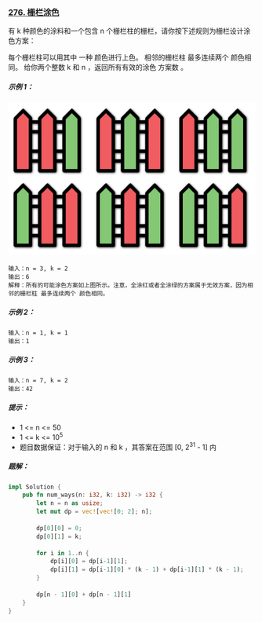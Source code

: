 ### [276. 栅栏涂色](https://leetcode.cn/problems/paint-fence/)
有 k 种颜色的涂料和一个包含 n 个栅栏柱的栅栏，请你按下述规则为栅栏设计涂色方案：

每个栅栏柱可以用其中 一种 颜色进行上色。
相邻的栅栏柱 最多连续两个 颜色相同。
给你两个整数 k 和 n ，返回所有有效的涂色 方案数 。



##### 示例 1：
![img.png](img.png)
```
输入：n = 3, k = 2
输出：6
解释：所有的可能涂色方案如上图所示。注意，全涂红或者全涂绿的方案属于无效方案，因为相邻的栅栏柱 最多连续两个 颜色相同。
```

##### 示例 2：
```
输入：n = 1, k = 1
输出：1
```

##### 示例 3：
```
输入：n = 7, k = 2
输出：42
```

##### 提示：
- 1 <= n <= 50
- 1 <= k <= 10<sup>5</sup>
- 题目数据保证：对于输入的 n 和 k ，其答案在范围 [0, 2<sup>31</sup> - 1] 内

##### 题解：
```rust
impl Solution {
    pub fn num_ways(n: i32, k: i32) -> i32 {
        let n = n as usize;
        let mut dp = vec![vec![0; 2]; n];

        dp[0][0] = 0;
        dp[0][1] = k;

        for i in 1..n {
            dp[i][0] = dp[i-1][1];
            dp[i][1] = dp[i-1][0] * (k - 1) + dp[i-1][1] * (k - 1);
        }

        dp[n - 1][0] + dp[n - 1][1]
    }
}
```
